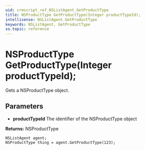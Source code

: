 ```yaml
---
uid: crmscript_ref_NSListAgent_GetProductType
title: NSProductType GetProductType(Integer productTypeId);
intellisense: NSListAgent.GetProductType
keywords: NSListAgent, GetProductType
so.topic: reference
---
```


# NSProductType GetProductType(Integer productTypeId);

Gets a NSProductType object.

## Parameters

* **productTypeId** The identifier of the NSProductType object

**Returns:** NSProductType

```crmscript
NSListAgent agent;
NSProductType thing = agent.GetProductType(123);
```

